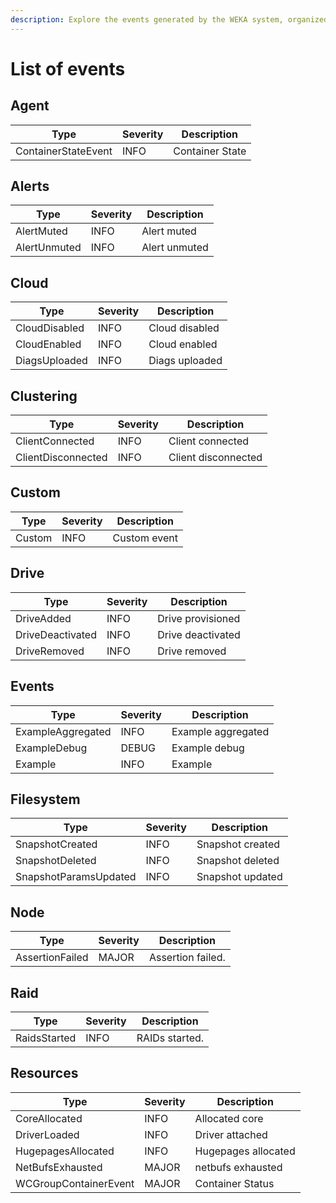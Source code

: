 ```yaml
---
description: Explore the events generated by the WEKA system, organized by categories.
---
```


# List of events

## Agent

| **Type**            | **Severity** | **Description** |
| ------------------- | ------------ | --------------- |
| ContainerStateEvent | INFO         | Container State |

## Alerts

| **Type**     | **Severity** | **Description** |
| ------------ | ------------ | --------------- |
| AlertMuted   | INFO         | Alert muted     |
| AlertUnmuted | INFO         | Alert unmuted   |

## Cloud

| **Type**      | **Severity** | **Description** |
| ------------- | ------------ | --------------- |
| CloudDisabled | INFO         | Cloud disabled  |
| CloudEnabled  | INFO         | Cloud enabled   |
| DiagsUploaded | INFO         | Diags uploaded  |

## Clustering

| **Type**           | **Severity** | **Description**     |
| ------------------ | ------------ | ------------------- |
| ClientConnected    | INFO         | Client connected    |
| ClientDisconnected | INFO         | Client disconnected |

## Custom

| **Type** | **Severity** | **Description** |
| -------- | ------------ | --------------- |
| Custom   | INFO         | Custom event    |

## Drive

| **Type**         | **Severity** | **Description**   |
| ---------------- | ------------ | ----------------- |
| DriveAdded       | INFO         | Drive provisioned |
| DriveDeactivated | INFO         | Drive deactivated |
| DriveRemoved     | INFO         | Drive removed     |

## Events

| **Type**          | **Severity** | **Description**    |
| ----------------- | ------------ | ------------------ |
| ExampleAggregated | INFO         | Example aggregated |
| ExampleDebug      | DEBUG        | Example debug      |
| Example           | INFO         | Example            |

## Filesystem

| **Type**              | **Severity** | **Description**  |
| --------------------- | ------------ | ---------------- |
| SnapshotCreated       | INFO         | Snapshot created |
| SnapshotDeleted       | INFO         | Snapshot deleted |
| SnapshotParamsUpdated | INFO         | Snapshot updated |

## Node

| **Type**        | **Severity** | **Description**   |
| --------------- | ------------ | ----------------- |
| AssertionFailed | MAJOR        | Assertion failed. |

## Raid

| **Type**     | **Severity** | **Description** |
| ------------ | ------------ | --------------- |
| RaidsStarted | INFO         | RAIDs started.  |

## Resources

| **Type**              | **Severity** | **Description**     |
| --------------------- | ------------ | ------------------- |
| CoreAllocated         | INFO         | Allocated core      |
| DriverLoaded          | INFO         | Driver attached     |
| HugepagesAllocated    | INFO         | Hugepages allocated |
| NetBufsExhausted      | MAJOR        | netbufs exhausted   |
| WCGroupContainerEvent | MAJOR        | Container Status    |

